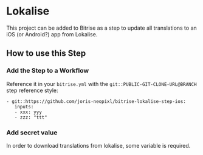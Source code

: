 # Lokalise

This project can be added to Bitrise as a step to update all translations to an iOS (or Android?) app from Lokalise.

## How to use this Step

### Add the Step to a Workflow
Reference it in your `bitrise.yml` with the `git::PUBLIC-GIT-CLONE-URL@BRANCH` step reference style:

```
- git::https://github.com/joris-neopixl/bitrise-lokalise-step-ios:
   inputs:
   - xxx: yyy
   - zzz: "ttt"
```

### Add secret value

In order to download translations from lokalise, some variable is required.
